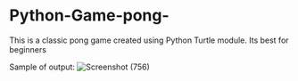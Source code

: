 # Python-Game-pong-
This is a classic pong game created using Python Turtle module. Its best for beginners
 
 
Sample of output:
![Screenshot (756)](https://user-images.githubusercontent.com/57973664/139063251-65a04828-0d80-4099-a495-a020fb8938e3.png)
